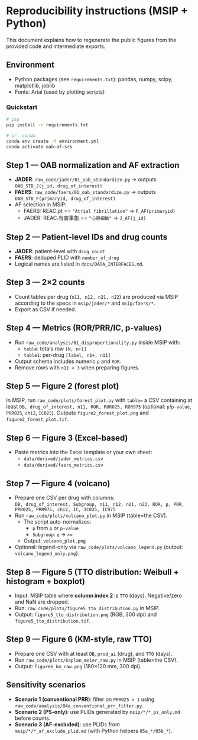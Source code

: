 # Reproducibility instructions (MSIP + Python)

This document explains how to regenerate the public figures from the provided code and intermediate exports.

## Environment
- Python packages (see `requirements.txt`): pandas, numpy, scipy, matplotlib, joblib
- Fonts: Arial (used by plotting scripts)

### Quickstart

```bash
# pip
pip install -r requirements.txt

# or: conda
conda env create -f environment.yml
conda activate oab-af-srs
```

## Step 1 — OAB normalization and AF extraction
- **JADER**: `raw_code/jader/01_oab_standardize.py` → outputs `OAB_STD_J(j_id, drug_of_interest)`
- **FAERS**: `raw_code/faers/01_oab_standardize.py` → outputs `OAB_STD_F(primaryid, drug_of_interest)`
- AF selection in MSIP:
  - FAERS: REAC.pt == `"Atrial fibrillation"` → `F_AF(primaryid)`
  - JADER: REAC.有害事象 == `"心房細動"` → `J_AF(j_id)`

## Step 2 — Patient-level IDs and drug counts
- **JADER**: patient-level with `drug_count`
- **FAERS**: deduped PLID with `number_of_drug`
- Logical names are listed in `docs/DATA_INTERFACES.md`.

## Step 3 — 2×2 counts
- Count tables per drug (`n11, n12, n21, n22`) are produced via MSIP according to the specs in `msip/jader/*` and `msip/faers/*`.
- Export as CSV if needed.

## Step 4 — Metrics (ROR/PRR/IC, p-values)
- Run `raw_code/analysis/01_disproportionality.py` inside MSIP with:
  - `table`: totals row `[N, n+1]`
  - `table1`: per-drug `[label, n1+, n11]`
- Output schema includes numeric `p` and `ROR`.
- Remove rows with `n11 < 3` when preparing figures.

## Step 5 — Figure 2 (forest plot)
In MSIP, run `raw_code/plots/forest_plot.py` with `table=` a CSV containing at least
`DB, drug_of_interest, n11, ROR, ROR025, ROR975` (optional: `p`/`p-value`, `PRR025`, `chi2`, `IC025`).
Outputs `figure2_forest_plot.png` and `figure2_forest_plot.tif`.

## Step 6 — Figure 3 (Excel-based)
- Paste metrics into the Excel template or your own sheet:
  - `data/derived/jader_metrics.csv`
  - `data/derived/faers_metrics.csv`

## Step 7 — Figure 4 (volcano)
- Prepare one CSV per drug with columns:  
  `DB, drug_of_interest, Subgroup, n11, n12, n21, n22, ROR, p, PRR, PRR025, PRR975, chi2, IC, IC025, IC975`
- Run `raw_code/plots/volcano_plot.py` in MSIP (table=the CSV).
  - The script auto-normalizes:
    - `p` from `p` or `p-value`
    - `Subgroup`: `≥` → `>=`
  - Output: `volcano_plot.png`
- Optional: legend-only via `raw_code/plots/volcano_legend.py` (output: `volcano_legend_only.png`).

## Step 8 — Figure 5 (TTO distribution: Weibull + histogram + boxplot)
- Input: MSIP table where **column index 2** is `TTO` (days). Negative/zero and NaN are dropped.
- Run: `raw_code/plots/figure5_tto_distribution.py` in MSIP.
- Output: `figure5_tto_distribution.png` (RGB, 300 dpi) and `figure5_tto_distribution.tif`.

## Step 9 — Figure 6 (KM-style, raw TTO)
- Prepare one CSV with at least `DB`, `prod_ai` (drug), and `TTO` (days).
- Run `raw_code/plots/kaplan_meier_raw.py` in MSIP (table=the CSV).
- Output: `figure6_km_raw.png` (180×120 mm, 300 dpi).

## Sensitivity scenarios
- **Scenario 1 (conventional PRR)**: filter on `PRR025 > 1` using `raw_code/analysis/04a_conventional_prr_filter.py`.
- **Scenario 2 (PS-only)**: use PLIDs generated by `msip/*/*_ps_only.md` before counts.
- **Scenario 3 (AF-excluded)**: use PLIDs from `msip/*/*_af_exclude_plid.md` (with Python helpers `05a_*/05b_*`).
